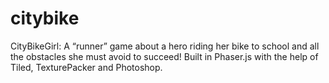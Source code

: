 # citybike

CityBikeGirl: A “runner” game about a hero riding her bike to school and all the obstacles she must avoid to succeed! Built in Phaser.js with the help of Tiled, TexturePacker and Photoshop. 
